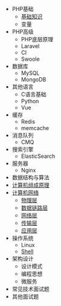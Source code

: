 <!-- _sidebar.md -->

* PHP基础
  * [基础知识](/docs/php/01-standard/01.md)
  * 变量
* PHP高级
  * PHP底层原理
  * Laravel
  * CI
  * Swoole
* 数据库
  * MySQL
  * MongoDB
* 其他语言
  * C语言基础
  * Python
  * Vue
* 缓存
  * Redis
  * memcache
* 消息队列
  * CMQ
* 搜索引擎
  * ElasticSearch
* 服务器
  * Nginx
* 数据结构与算法
* [计算机组成原理](/docs/computer_composition/composer.md)
* [计算机网络](/docs/computer_network/index.md)
  * [物理层](/docs/computer_network/01_physical_layer.md)
  * [数据链路层](/docs/computer_network/02_data_link_layer.md)
  * [网络层](/docs/computer_network/03_network_layer.md)
  * [传输层](/docs/computer_network/04_transport_layer.md)
  * [应用层](/docs/computer_network/05_application_layer.md)
* 操作系统
  * Linux
  * [Shell](/docs/shell/shell.md)
* 架构设计
  * 设计模式
  * 编程思想
  * 微服务
* 常见技术面试题
* 其他面试题
